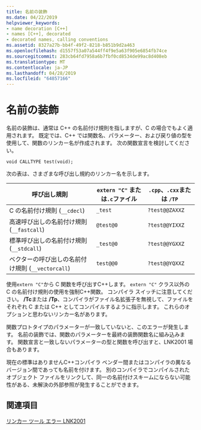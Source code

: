 ```yaml
---
title: 名前の装飾
ms.date: 04/22/2019
helpviewer_keywords:
- name decoration [C++]
- names [C++], decorated
- decorated names, calling conventions
ms.assetid: 8327a27b-bb4f-49f2-8218-b851b9d2a463
ms.openlocfilehash: d1557f53a07a544ff4f9e5a63f905e6854fb74ce
ms.sourcegitcommit: 283cb64fd7958a6b7fbf0cd8534de99ac8d408eb
ms.translationtype: MT
ms.contentlocale: ja-JP
ms.lasthandoff: 04/28/2019
ms.locfileid: "64857166"
---
```

# <a name="name-decoration"></a>名前の装飾

名前の装飾は、通常は C++ の名前付け規則を指しますが、C の場合でもよく適用されます。 既定では、C++ では関数名、パラメーター、および戻り値の型を使用して、関数のリンカー名が作成されます。 次の関数宣言を検討してください。

`void CALLTYPE test(void);`

次の表は、さまざまな呼び出し規約のリンカー名を示します。

|呼び出し規則|`extern "C"` または`.c`ファイル|`.cpp`、`.cxx`または `/TP`|
|------------------------|---------------------------|------------------------|
|C の名前付け規則 (`__cdecl`)|`_test`|`?test@@ZAXXZ`|
|高速呼び出しの名前付け規則 (`__fastcall`)|`@test@0`|`?test@@YIXXZ`|
|標準呼び出しの名前付け規則 (`__stdcall`)|`_test@0`|`?test@@YGXXZ`|
|ベクターの呼び出しの名前付け規則 (`__vectorcall`)|`test@@0`|`?test@@YQXXZ`|

使用`extern "C"`から C 関数を呼び出すC++します。 `extern "C"` クラス以外の C の名前付け規則の使用を強制C++関数。 コンパイラ スイッチに注意してください。 **/Tc**または **/Tp**、コンパイラがファイル名拡張子を無視して、ファイルをそれぞれ C または C++ としてコンパイルするように指示します。 これらのオプションと思わないリンカー名があります。

関数プロトタイプのパラメーターが一致していないと、このエラーが発生します。 名前の装飾では、関数のパラメーターを最終の装飾関数名に組み込みます。 関数宣言と一致しないパラメーターの型と関数を呼び出すと、LNK2001 場合もあります。

現在の標準はありませんC++コンパイラ ベンダー間またはコンパイラの異なるバージョン間であっても名前を付けます。 別のコンパイラでコンパイルされたオブジェクト ファイルをリンクして、同一の名前付けスキームにならない可能性がある、未解決の外部参照が発生することができます。

## <a name="see-also"></a>関連項目

[リンカー ツール エラー LNK2001](../../error-messages/tool-errors/linker-tools-error-lnk2001.md)